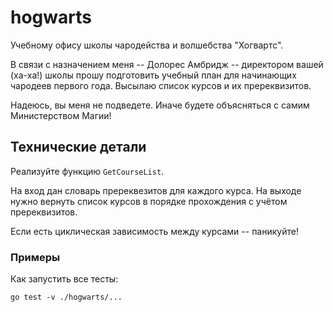 # hogwarts

Учебному офису школы чародейства и волшебства "Хогвартс".

В связи с назначением меня -- Долорес Амбридж -- директором вашей (ха-ха!) школы
прошу подготовить учебный план для начинающих чародеев первого года. Высылаю
список курсов и их пререквизитов.

Надеюсь, вы меня не подведете. Иначе будете объясняться с самим Министерством Магии!

## Технические детали

Реализуйте функцию `GetCourseList`.

На вход дан словарь пререквезитов для каждого курса. На выходе нужно вернуть список курсов
в порядке прохождения с учётом пререквизитов.

Если есть циклическая зависимость между курсами -- паникуйте!

### Примеры

Как запустить все тесты:
```
go test -v ./hogwarts/...
```